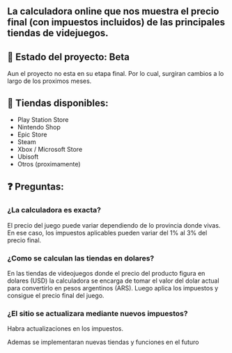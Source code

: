 ## La calculadora online que nos muestra el precio final (con impuestos incluidos) de las principales tiendas de videjuegos.

## **🔹 Estado del proyecto: Beta**

Aun el proyecto no esta en su etapa final. Por lo cual, surgiran cambios a lo largo de los proximos meses.

## **🛒 Tiendas disponibles:**
- Play Station Store 
- Nintendo Shop 
- Epic Store 
- Steam
- Xbox / Microsoft Store
- Ubisoft
- Otros (proximamente)

## **❓ Preguntas:**

### **¿La calculadora es exacta?**

El precio del juego puede variar dependiendo de lo provincia donde vivas.
En ese caso, los impuestos aplicables pueden variar del 1% al 3% del precio final.

### **¿Como se calculan las tiendas en dolares?**

En las tiendas de videojuegos donde el precio del producto figura en dolares (USD)
la calculadora se encarga de tomar el valor del dolar actual para convertirlo en pesos argentinos (ARS).
Luego aplica los impuestos y consigue el precio final del juego.

### **¿El sitio se actualizara mediante nuevos impuestos?**

Habra actualizaciones en los impuestos.

Ademas se implementaran nuevas tiendas y funciones en el futuro
